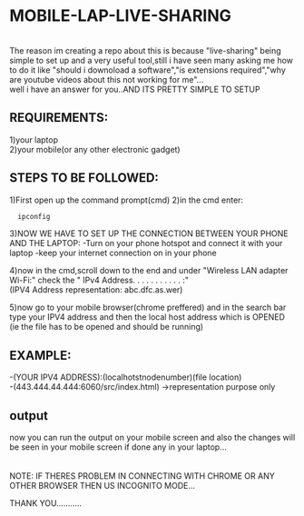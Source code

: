 # MOBILE-LAP-LIVE-SHARING
<br>
The reason im creating a repo about this is because "live-sharing" being simple to set up and a very useful tool,still i have seen many asking me how to do it like "should i downoload a software","is extensions required","why are youtube videos about this not working for me"...
<br>
well i have an answer for you..AND ITS PRETTY SIMPLE TO SETUP

## REQUIREMENTS:

1)your laptop
<br>
2)your mobile(or any other electronic gadget)

## STEPS TO BE FOLLOWED:

1)First open up the command prompt(cmd)
2)in the cmd enter:
 ```bash
   ipconfig
```
3)NOW WE HAVE TO SET UP THE CONNECTION BETWEEN YOUR PHONE AND THE LAPTOP:
-Turn on your phone hotspot and connect it with your laptop
-keep your internet connection on in your phone

4)now in the cmd,scroll down to the end and under "Wireless LAN adapter Wi-Fi:" check the "  IPv4 Address. . . . . . . . . . . :"
<br>
 (IPV4 Address representation: abc.dfc.as.wer)

 5)now go to your mobile browser(chrome preffered) and in the search bar type your IPV4 address and then the local host address which is OPENED (ie the file has to be opened and should be running)

 ## EXAMPLE:
  -(YOUR IPV4 ADDRESS):(localhotstnodenumber)(file location)
  <br>
  -(443.444.44.444:6060/src/index.html) ->representation purpose only
  
## output

 now you can run the output on your mobile screen and also the changes will be seen in your mobile screen if done any in your laptop...
<br>
<br>
<br>
 NOTE:
 IF THERES PROBLEM IN CONNECTING WITH CHROME OR ANY OTHER BROWSER THEN US INCOGNITO MODE...

 THANK YOU...........

